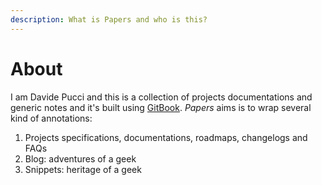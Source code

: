 ```yaml
---
description: What is Papers and who is this?
---
```


# About

I am Davide Pucci and this is a collection of projects documentations and generic notes and it's built using [GitBook](https://www.gitbook.com). _Papers_ aims is to wrap several kind of annotations:

1. Projects specifications, documentations, roadmaps, changelogs and FAQs
2. Blog: adventures of a geek
3. Snippets: heritage of a geek

